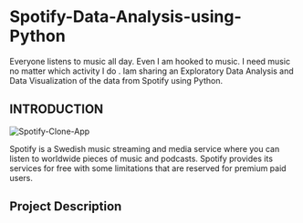 # Spotify-Data-Analysis-using-Python

Everyone listens to music all day. Even I am hooked to music. I need music no matter which activity I do .
Iam sharing an Exploratory Data Analysis and Data Visualization of the data from Spotify using Python.

## INTRODUCTION ##

![Spotify-Clone-App](https://github.com/ThanushaSagadevan/Spotify-Data-Analysis-using-Python/assets/147089514/50bd2cea-f1cd-4f41-a00b-6f50c43fdc04)

Spotify is a Swedish music streaming and media service where you can listen to worldwide pieces of music and podcasts. Spotify provides its services for free with some limitations that are reserved for premium paid users.

## Project Description 
